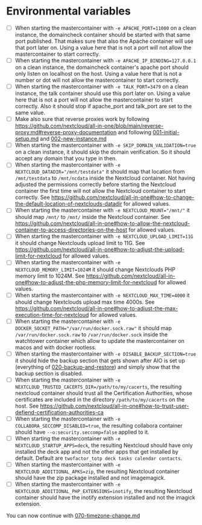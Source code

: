 # Environmental variables

- [ ] When starting the mastercontainer with `-e APACHE_PORT=11000` on a clean instance, the domaincheck container should be started with that same port published. That makes sure that also the Apache container will use that port later on. Using a value here that is not a port will not allow the mastercontainer to start correctly.
- [ ] When starting the mastercontainer with `-e APACHE_IP_BINDING=127.0.0.1` on a clean instance, the domaincheck container's apache port should only listen on localhost on the host. Using a value here that is not a number or dot will not allow the mastercontainer to start correctly.
- [ ] When starting the mastercontainer with `-e TALK_PORT=3479` on a clean instance, the talk container should use this port later on. Using a value here that is not a port will not allow the mastercontainer to start correctly. Also it should stop if apache_port and talk_port are set to the same value.
- [ ] Make also sure that reverse proxies work by following https://github.com/nextcloud/all-in-one/blob/main/reverse-proxy.md#reverse-proxy-documentation and following [001-initial-setup.md](./001-initial-setup.md) and [002-new-instance.md](./002-new-instance.md)
- [ ] When starting the mastercontainer with `-e SKIP_DOMAIN_VALIDATION=true` on a clean instance, it should skip the domain verification. So it should accept any domain that you type in then.
- [ ] When starting the mastercontainer with `-e NEXTCLOUD_DATADIR="/mnt/testdata"` it should map that location from `/mnt/testdata` to `/mnt/ncdata` inside the Nextcloud container. Not having adjusted the permissions correctly before starting the Nextcloud container the first time will not allow the Nextcloud container to start correctly. See https://github.com/nextcloud/all-in-one#how-to-change-the-default-location-of-nextclouds-datadir for allowed values.
- [ ] When starting the mastercontainer with `-e NEXTCLOUD_MOUNT="/mnt/"` it should map `/mnt/` to `/mnt/` inside the Nextcloud container. See https://github.com/nextcloud/all-in-one#how-to-allow-the-nextcloud-container-to-access-directories-on-the-host for allowed values.
- [ ] When starting the mastercontainer with `-e NEXTCLOUD_UPLOAD_LIMIT=11G` it should change Nextclouds upload limit to 11G. See https://github.com/nextcloud/all-in-one#how-to-adjust-the-upload-limit-for-nextcloud for allowed values.
- [ ] When starting the mastercontainer with `-e NEXTCLOUD_MEMORY_LIMIT=1024M` it should change Nextclouds PHP memory limit to 1024M. See https://github.com/nextcloud/all-in-one#how-to-adjust-the-php-memory-limit-for-nextcloud for allowed values.
- [ ] When starting the mastercontainer with `-e NEXTCLOUD_MAX_TIME=4000` it should change Nextclouds upload max time 4000s. See https://github.com/nextcloud/all-in-one#how-to-adjust-the-max-execution-time-for-nextcloud for allowed values.
- [ ] When starting the mastercontainer with `-e DOCKER_SOCKET_PATH="/var/run/docker.sock.raw"` it should map `/var/run/docker.sock.raw` to `/var/run/docker.sock` inside the watchtower container which allow to update the mastercontainer on macos and with docker rootless.
- [ ] When starting the mastercontainer with `-e DISABLE_BACKUP_SECTION=true` it should hide the backup section that gets shown after AIO is set up (everything of [020-backup-and-restore](./020-backup-and-restore.md)) and simply show that the backup section is disabled.
- [ ] When starting the mastercontainer with `-e NEXTCLOUD_TRUSTED_CACERTS_DIR=/path/to/my/cacerts`, the resulting nextcloud container should trust all the Certification Authorities, whose certificates are included in the directory `/path/to/my/cacerts` on the host.
See https://github.com/nextcloud/all-in-one#how-to-trust-user-defiend-certification-authorities-ca
- [ ] When starting the mastercontainer with `-e COLLABORA_SECCOMP_DISABLED=true`, the resulting collabora container should have `--o:security.seccomp=false` applied to it.
- [ ] When starting the mastercontainer with `-e NEXTCLOUD_STARTUP_APPS=deck`, the resulting Nextcloud should have only installed the deck app and not the other apps that get installed by default. Default are `twofactor_totp deck tasks calendar contacts`.
- [ ] When starting the mastercontainer with `-e NEXTCLOUD_ADDITIONAL_APKS=zip`, the resulting Nextcloud container should have the zip package installed and not imagemagick.
- [ ] When starting the mastercontainer with `-e NEXTCLOUD_ADDITIONAL_PHP_EXTENSIONS=inotify`, the resulting Nextcloud container should have the inotify extension installed and not the imagick extension.

You can now continue with [070-timezone-change.md](./070-timezone-change.md)
